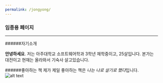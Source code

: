 ```yaml
---
permalink: /jongyong/
---
```


### 임종용 페이지
___
######자기소개

**안녕하세요**. 저는 아주대학교 소프트웨어학과 3학년 재학중이고, 25살입니다.
본가는 대전이고 현재는 올라와서 기숙사 살고있습니다.

######좋아하는 책
제가 제일 좋아하는 책은 *나는 나로 살기로 했다*입니다.
![alt text](https://images-na.ssl-images-amazon.com/images/I/51J6WaOogGL.jpg)
